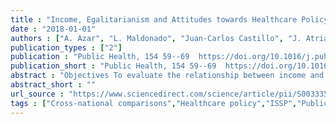 ```yaml
---
title : "Income, Egalitarianism and Attitudes towards Healthcare Policy: A Study on Public Attitudes in~29~Countries"
date : "2018-01-01"
authors : ["A. Azar", "L. Maldonado", "Juan-Carlos Castillo", "J. Atria"]
publication_types : ["2"]
publication : "Public Health, 154 59--69  https://doi.org/10.1016/j.puhe.2017.09.007"
publication_short : "Public Health, 154 59--69  https://doi.org/10.1016/j.puhe.2017.09.007"
abstract : "Objectives To evaluate the relationship between income and egalitarian values and attitudes towards healthcare policy. Study design Cross-sectional and cross-national study. Methods Data for 29 countries from the International Social Survey Programme (ISSP) 2011 were used. The dependent variables are a general attitude towards government involvement in healthcare provision and two attitudes regarding specific policies (taxes and public funding). Income and egalitarianism were also measured by using ISSP. Data were analysed using regression models that account for individual and country-level characteristics, and country-fixed effects. Results The effect of income is small and non-significant for attitudes towards government involvement and public funding. For willingness to pay (WTP) taxes to improve healthcare services, we find a positive association with income. Results for egalitarianism suggest a positive association with government involvement in healthcare provision and significant interactions with WTP taxes. Conclusions The distinction of dimensions and mechanisms underlying policy attitudes appears as relevant. Citizens across socioeconomic groups are motivated to support state-funded healthcare, favouring the design of non-selfish policies. These findings suggest that there is space for policymakers who seek to increase healthcare spending encouraging either policies for specific groups or broader institutional changes."
abstract_short : ""
url_source : "https://www.sciencedirect.com/science/article/pii/S0033350617303281"
tags : ["Cross-national comparisons","Healthcare policy","ISSP","Public attitude","Public funding","redistributive preferences"]
---
```

